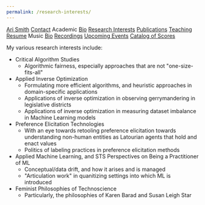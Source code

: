 ```yaml
---
permalink: /research-interests/
---
```

<div class="sidenav">
  <a href="../">Ari Smith</a>
  <a href="../contact">Contact</a>
  <atitle>Academic</atitle>
  <a href="../academic-bio"><asub>Bio</asub></a>
  <a href="../research-interests"><asub>Research Interests</asub></a>
  <a href="../publications"><asub>Publications</asub></a>
  <a href="../teaching"><asub>Teaching</asub></a>
  <a href="../Ari Smith Resume as of 2022-02-11.pdf" download><asub>Resume</asub></a>
  <atitle>Music</atitle>
  <a href="../music-bio"><asub>Bio</asub></a>
  <a href="../recordings"><asub>Recordings</asub></a>
  <a href="../upcoming"><asub>Upcoming Events</asub></a>
  <a href="../catalog-of-works"><asub>Catalog of Scores</asub></a>
</div>

My various research interests include:

- Critical Algorithm Studies
  - Algorithmic fairness, especially approaches that are not "one-size-fits-all"
- Applied Inverse Optimization
  - Formulating more efficient algorithms, and heuristic approaches in domain-specific applications
  - Applications of inverse optimization in observing gerrymandering in legislative districts
  - Applications of inverse optimization in measuring dataset imbalance in Machine Learning models
- Preference Elicitation Technologies
  - With an eye towards retooling preference elicitation towards understanding non-human entities as Latourian agents that hold and enact values
  - Politics of labeling practices in preference elicitation methods
- Applied Machine Learning, and STS Perspectives on Being a Practitioner of ML
  - Conceptual/data drift, and how it arises and is managed
  - "Articulation work" in quanitizing settings into which ML is introduced
- Feminist Philosophies of Technoscience
  - Particularly, the philosophies of Karen Barad and Susan Leigh Star

